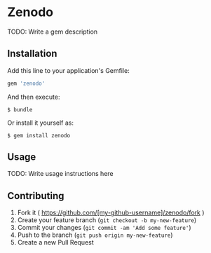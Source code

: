 # Zenodo

TODO: Write a gem description

## Installation

Add this line to your application's Gemfile:

```ruby
gem 'zenodo'
```

And then execute:

    $ bundle

Or install it yourself as:

    $ gem install zenodo

## Usage

TODO: Write usage instructions here

## Contributing

1. Fork it ( https://github.com/[my-github-username]/zenodo/fork )
2. Create your feature branch (`git checkout -b my-new-feature`)
3. Commit your changes (`git commit -am 'Add some feature'`)
4. Push to the branch (`git push origin my-new-feature`)
5. Create a new Pull Request
